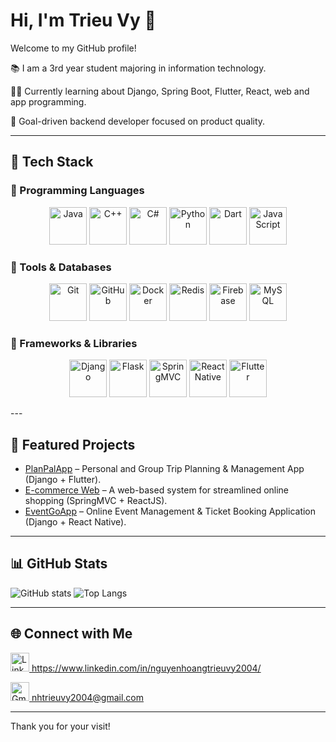 # Hi, I'm Trieu Vy 👋
Welcome to my GitHub profile!

📚 I am a 3rd year student majoring in information technology.

👨‍💻 Currently learning about Django, Spring Boot, Flutter, React, web and app programming.

️🎯 Goal-driven backend developer focused on product quality.

---

## 🚀 Tech Stack

### 🔹 Programming Languages
<p align="center">
  <img src="https://cdn.jsdelivr.net/gh/devicons/devicon/icons/java/java-original.svg" width="60" height="60" alt="Java"/>
  <img src="https://cdn.jsdelivr.net/gh/devicons/devicon/icons/cplusplus/cplusplus-original.svg" width="60" height="60" alt="C++"/>
  <img src="https://cdn.jsdelivr.net/gh/devicons/devicon/icons/csharp/csharp-original.svg" width="60" height="60" alt="C#"/>
  <img src="https://cdn.jsdelivr.net/gh/devicons/devicon/icons/python/python-original.svg" width="60" height="60" alt="Python"/>
  <img src="https://cdn.jsdelivr.net/gh/devicons/devicon/icons/dart/dart-original.svg" width="60" height="60" alt="Dart"/>
  <img src="https://cdn.jsdelivr.net/gh/devicons/devicon/icons/javascript/javascript-original.svg" width="60" height="60" alt="JavaScript"/>
</p>

### 🔹 Tools & Databases
<p align="center">
  <img src="https://cdn.jsdelivr.net/gh/devicons/devicon/icons/git/git-original.svg" width="60" height="60" alt="Git"/>
  <img src="https://cdn.jsdelivr.net/gh/devicons/devicon/icons/github/github-original.svg" width="60" height="60" alt="GitHub"/>
  <img src="https://cdn.jsdelivr.net/gh/devicons/devicon/icons/docker/docker-original.svg" width="60" height="60" alt="Docker"/>
  <img src="https://cdn.jsdelivr.net/gh/devicons/devicon/icons/redis/redis-original.svg" width="60" height="60" alt="Redis"/>
  <img src="https://cdn.jsdelivr.net/gh/devicons/devicon/icons/firebase/firebase-plain.svg" width="60" height="60" alt="Firebase"/>
  <img src="https://cdn.jsdelivr.net/gh/devicons/devicon/icons/mysql/mysql-original.svg" width="60" height="60" alt="MySQL"/>
</p>

### 🔹 Frameworks & Libraries
<p align="center">
  <img src="https://cdn.jsdelivr.net/gh/devicons/devicon/icons/django/django-plain.svg" width="60" height="60" alt="Django"/>
  <img src="https://cdn.jsdelivr.net/gh/devicons/devicon/icons/flask/flask-original.svg" width="60" height="60" alt="Flask"/>
  <img src="https://cdn.jsdelivr.net/gh/devicons/devicon/icons/spring/spring-original.svg" width="60" height="60" alt="SpringMVC"/>
  <img src="https://cdn.jsdelivr.net/gh/devicons/devicon/icons/react/react-original.svg" width="60" height="60" alt="React Native"/>
  <img src="https://cdn.jsdelivr.net/gh/devicons/devicon/icons/flutter/flutter-original.svg" width="60" height="60" alt="Flutter"/>
</p>
---

## 📌 Featured Projects
- [PlanPalApp](https://github.com/nhtrieuvy/PlanPalApp) – Personal and Group Trip Planning & Management App (Django + Flutter).
- [E-commerce Web](https://github.com/nhtrieuvy/SpringEcommerceApp.git) – A web-based system for streamlined online shopping (SpringMVC + ReactJS).
- [EventGoApp](https://github.com/trvannhanh/eventgo-system) – Online Event Management & Ticket Booking Application (Django + React Native).

---

## 📊 GitHub Stats

![GitHub stats](https://github-readme-stats.vercel.app/api?username=nhtrieuvy&show_icons=true&theme=tokyonight)  ![Top Langs](https://github-readme-stats.vercel.app/api/top-langs/?username=nhtrieuvy&layout=compact&theme=tokyonight)

---

## 🌐 Connect with Me
<p align="left">
  <a href="https://www.linkedin.com/in/nguyenhoangtrieuvy2004/" target="_blank">
    <img src="https://cdn.jsdelivr.net/gh/devicons/devicon/icons/linkedin/linkedin-original.svg" width="30" height="30" alt="LinkedIn"/>
    https://www.linkedin.com/in/nguyenhoangtrieuvy2004/
  </a>
</p>

<p align="left">
  <a href="mailto:nhtrieuvy2004@gmail.com">
    <img src="https://cdn.jsdelivr.net/gh/devicons/devicon/icons/google/google-original.svg" width="30" height="30" alt="Gmail"/>
    nhtrieuvy2004@gmail.com
  </a>
</p>

---

Thank you for your visit!

